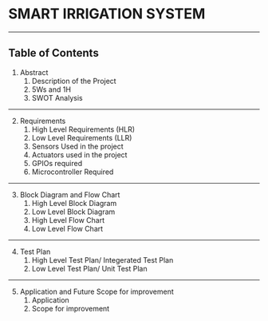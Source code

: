 # SMART IRRIGATION SYSTEM
---
## Table of Contents
1.  Abstract
    1.  Description of the Project
    2.  5Ws and 1H
    3.  SWOT Analysis
 ---   
2.  Requirements
    1.  High Level Requirements (HLR)
    2.  Low Level Requirements (LLR)
    3.  Sensors Used in the project
    4.  Actuators used in the project
    5.  GPIOs required
    6.  Microcontroller Required
---
3.  Block Diagram and Flow Chart
    1.  High Level Block Diagram 
    2.  Low Level Block Diagram
    3.  High Level Flow Chart 
    4.  Low Level Flow Chart
---       
4.  Test Plan
    1. High Level Test Plan/ Integerated Test Plan
    2. Low Level Test Plan/ Unit Test Plan
---
5. Application and Future Scope for improvement  
    1.  Application
    2.  Scope for improvement  

